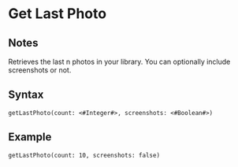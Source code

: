# Get Last Photo

## Notes
Retrieves the last n photos in your library. You can optionally include screenshots or not.

## Syntax

```
getLastPhoto(count: <#Integer#>, screenshots: <#Boolean#>)
```

## Example
```
getLastPhoto(count: 10, screenshots: false)
```